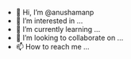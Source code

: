 - 👋 Hi, I’m @anushamanp
- 👀 I’m interested in ...
- 🌱 I’m currently learning ...
- 💞️ I’m looking to collaborate on ...
- 📫 How to reach me ...

<!---
anushamanp/anushamanp is a ✨ special ✨ repository because its `README.md` (this file) appears on your GitHub profile.
You can click the Preview link to take a look at your changes.
--->
